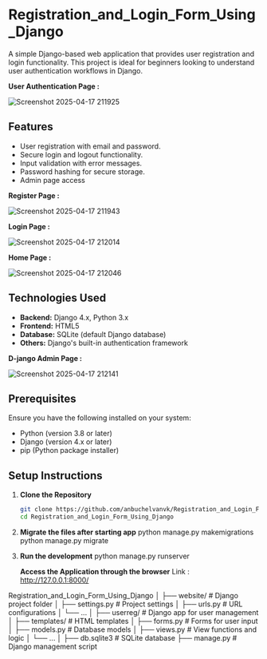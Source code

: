 # Registration_and_Login_Form_Using_Django

A simple Django-based web application that provides user registration and login functionality. This project is ideal for beginners looking to understand user authentication workflows in Django.

**User Authentication Page :**

![Screenshot 2025-04-17 211925](https://github.com/user-attachments/assets/3709f161-e5af-4445-aeb3-086a58a76fe0)


## Features

- User registration with email and password.
- Secure login and logout functionality.
- Input validation with error messages.
- Password hashing for secure storage.
- Admin page access

**Register Page :**  

![Screenshot 2025-04-17 211943](https://github.com/user-attachments/assets/77510d12-33fc-450d-9c73-1f154eac7cd3)


  
**Login Page :**

![Screenshot 2025-04-17 212014](https://github.com/user-attachments/assets/1f0e48ae-4118-4c0f-bc4d-4b310af7e589)


  
**Home Page :**

![Screenshot 2025-04-17 212046](https://github.com/user-attachments/assets/a360ffe3-f458-4b3b-9317-722cbe9e96a0)


## Technologies Used

- **Backend:** Django 4.x, Python 3.x
- **Frontend:** HTML5
- **Database:** SQLite (default Django database)
- **Others:** Django's built-in authentication framework


**D-jango Admin Page :**

![Screenshot 2025-04-17 212141](https://github.com/user-attachments/assets/21e86b3a-1700-48db-9542-409540f6c300)

  

## Prerequisites

Ensure you have the following installed on your system:

- Python (version 3.8 or later)
- Django (version 4.x or later)
- pip (Python package installer)

## Setup Instructions

1. **Clone the Repository**

   ```bash
   git clone https://github.com/anbuchelvanvk/Registration_and_Login_Form_Using_Django.git
   cd Registration_and_Login_Form_Using_Django

2. **Migrate the files after starting app**
   python manage.py makemigrations
   python manage.py migrate
   
4. **Run the development**
   python manage.py runserver

   **Access the Application through the browser**
   Link : http://127.0.0.1:8000/

Registration_and_Login_Form_Using_Django
│
├── website/                   # Django project folder
│   ├── settings.py            # Project settings
│   ├── urls.py                # URL configurations
│   └── ...
│
├── userreg/                   # Django app for user management
│   ├── templates/             # HTML templates
│   ├── forms.py               # Forms for user input
│   ├── models.py              # Database models
│   ├── views.py               # View functions and logic
│   └── ...
│
├── db.sqlite3                 # SQLite database
├── manage.py                  # Django management script

